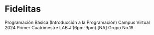 # Fidelitas
Programación Básica (Introducción a la Programación) Campus Virtual 2024 Primer Cuatrimestre LAB:J (6pm-9pm) [NA] Grupo No.19
